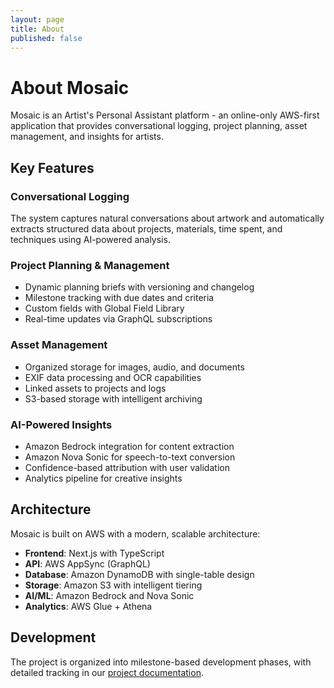 ```yaml
---
layout: page
title: About
published: false
---
```


# About Mosaic

Mosaic is an Artist's Personal Assistant platform - an online-only AWS-first application that provides conversational logging, project planning, asset management, and insights for artists.

## Key Features

### Conversational Logging
The system captures natural conversations about artwork and automatically extracts structured data about projects, materials, time spent, and techniques using AI-powered analysis.

### Project Planning & Management
- Dynamic planning briefs with versioning and changelog
- Milestone tracking with due dates and criteria
- Custom fields with Global Field Library
- Real-time updates via GraphQL subscriptions

### Asset Management
- Organized storage for images, audio, and documents
- EXIF data processing and OCR capabilities
- Linked assets to projects and logs
- S3-based storage with intelligent archiving

### AI-Powered Insights
- Amazon Bedrock integration for content extraction
- Amazon Nova Sonic for speech-to-text conversion
- Confidence-based attribution with user validation
- Analytics pipeline for creative insights

## Architecture

Mosaic is built on AWS with a modern, scalable architecture:

- **Frontend**: Next.js with TypeScript
- **API**: AWS AppSync (GraphQL) 
- **Database**: Amazon DynamoDB with single-table design
- **Storage**: Amazon S3 with intelligent tiering
- **AI/ML**: Amazon Bedrock and Nova Sonic
- **Analytics**: AWS Glue + Athena

## Development

The project is organized into milestone-based development phases, with detailed tracking in our [project documentation](https://github.com/artissist/mosaic).